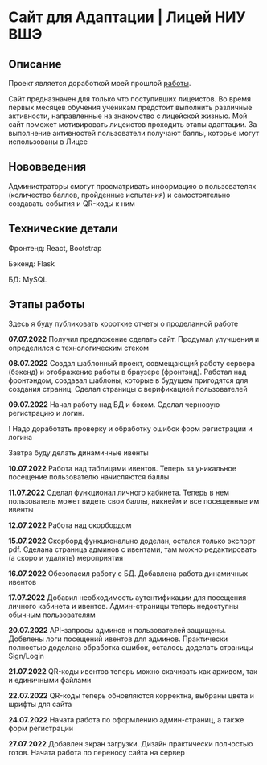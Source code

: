 # Сайт для Адаптации | Лицей НИУ ВШЭ

## Описание

Проект является доработкой моей прошлой [работы](https://github.com/KorolKrinzha/SELFLYC).

Сайт предназначен для только что поступивших лицеистов. Во время первых месяцев обучения ученикам предстоит выполнить различные активности, направленные на знакомство с лицейской жизнью. Мой сайт поможет мотивировать лицеистов проходить этапы адаптации. За выполнение активностей пользователи получают баллы, которые могут использованы в Лицее

## Нововведения

Администраторы смогут просматривать информацию о пользователях (количество баллов, пройденные испытания) и самостоятельно создавать события и QR-коды к ним

## Технические детали

Фронтенд: React, Bootstrap

Бэкенд: Flask

БД: MySQL

## Этапы работы

Здесь я буду публиковать короткие отчеты о проделанной работе

**07.07.2022** Получил предложение сделать сайт. Продумал улучшения и определился с технологическим стеком

**08.07.2022** Создал шаблонный проект, совмещающий работу сервера (бэкенд) и отображение работы в браузере (фронтэнд). Работал над фронтэндом, создавал шаблоны, которые в будущем пригодятся для создания страниц. Сделал страницы с верификацией пользователей

**09.07.2022** Начал работу над БД и бэком. Сделал черновую регистрацию и логин.

! Надо доработать проверку и обработку ошибок форм регистрации и логина

Завтра буду делать динамичные ивенты

**10.07.2022** Работа над таблицами ивентов. Теперь за уникальное посещение пользователю начисляются баллы

**11.07.2022** Сделал функционал личного кабинета. Теперь в нем пользователь может видеть свои баллы, никнейм и все посещенные им ивенты

**12.07.2022** Работа над скорбордом

**15.07.2022** Скорборд функционально доделан, остался только экспорт pdf. Сделана страница админов с ивентами, там можно редактировать (а скоро и удалять) мероприятия

**16.07.2022** Обезопасил работу с БД. Добавлена работа динамичных ивентов

**17.07.2022** Добавил необходимость аутентификации для посещения личного кабинета и ивентов. Админ-страницы теперь недоступны обычным пользователям

**20.07.2022** API-запросы админов и пользователей защищены. Добвлены логи посещений ивентов для админов. Практически полностью доделана обработка ошибок, осталось доделать страницы Sign/Login

**21.07.2022** QR-коды ивентов теперь можно скачивать как архивом, так и единичными файлами

**22.07.2022** QR-коды теперь обновляются корректна, выбраны цвета и шрифты для сайта

**24.07.2022** Начата работа по оформлению админ-страниц, а также форм регистрации

**27.07.2022** Добавлен экран загрузки. Дизайн практически полностью готов. Начата работа по переносу сайта на сервер
